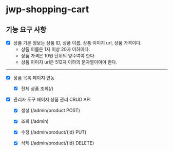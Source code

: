 # jwp-shopping-cart

## 기능 요구 사항

- [x] 상품 기본 정보는 상품 ID, 상품 이름, 상품 이미지 url, 상품 가격이다.
  - 상품 이름은 1자 이상 20자 이하이다.
  - 상품 가격은 10원 단위의 양수여야 한다.
  - 상품 이미지 url은 512자 이하의 문자열이여야 한다.
- - - -

- [x] 상품 목록 페이지 연동
  - [x] 전체 상품 조회(/)


- [x] 관리자 도구 페이지 상품 관리 CRUD API
  - [x] 생성 (/admin/product POST)
  - [x] 조회 (/admin)
  - [x] 수정 (/admin/product/{id} PUT)
  - [x] 삭제 (/admin/product/{id} DELETE)

